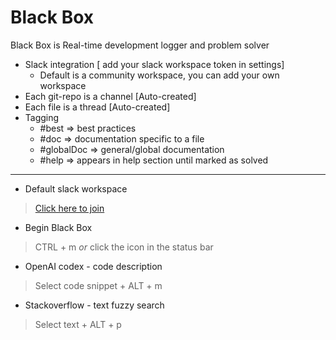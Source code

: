 # Black Box
Black Box is Real-time development logger and problem solver  
- Slack integration [ add your slack workspace token in settings]
    - Default is a community workspace, you can add your own workspace
- Each git-repo is a channel [Auto-created]
- Each file is a thread  [Auto-created]
- Tagging  
    - #best => best practices
    - #doc  => documentation specific to a file
    - #globalDoc => general/global documentation
    - #help => appears in help section until marked as solved  
______    

- Default slack workspace
> [Click here to join](https://join.slack.com/t/black-box-community/shared_invite/zt-110gur9ac-k0k8eZeMwOl~~PxkOwCpXg)
- Begin Black Box
> CTRL + m _or_ click the icon in the status bar

- OpenAI codex - code description 
> Select code snippet + ALT + m

- Stackoverflow - text fuzzy search
> Select text + ALT + p




